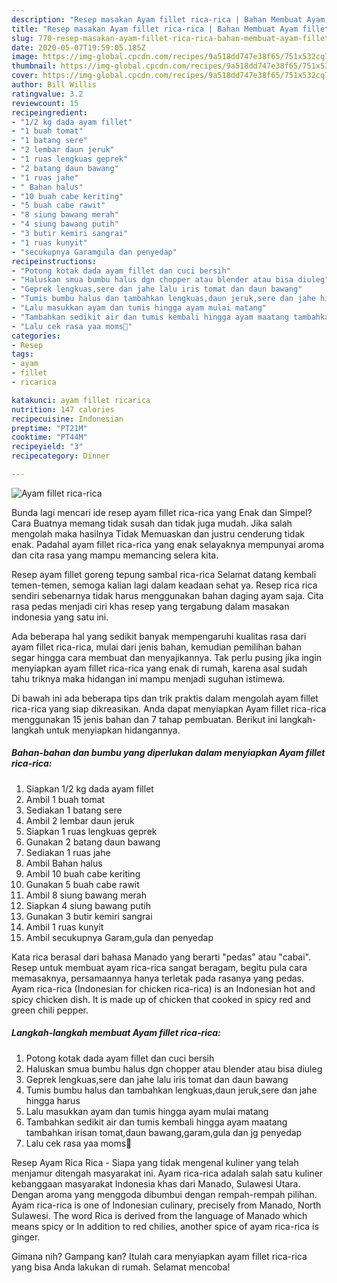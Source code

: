 ```yaml
---
description: "Resep masakan Ayam fillet rica-rica | Bahan Membuat Ayam fillet rica-rica Yang Lezat Sekali"
title: "Resep masakan Ayam fillet rica-rica | Bahan Membuat Ayam fillet rica-rica Yang Lezat Sekali"
slug: 770-resep-masakan-ayam-fillet-rica-rica-bahan-membuat-ayam-fillet-rica-rica-yang-lezat-sekali
date: 2020-05-07T19:59:05.185Z
image: https://img-global.cpcdn.com/recipes/9a518dd747e38f65/751x532cq70/ayam-fillet-rica-rica-foto-resep-utama.jpg
thumbnail: https://img-global.cpcdn.com/recipes/9a518dd747e38f65/751x532cq70/ayam-fillet-rica-rica-foto-resep-utama.jpg
cover: https://img-global.cpcdn.com/recipes/9a518dd747e38f65/751x532cq70/ayam-fillet-rica-rica-foto-resep-utama.jpg
author: Bill Willis
ratingvalue: 3.2
reviewcount: 15
recipeingredient:
- "1/2 kg dada ayam fillet"
- "1 buah tomat"
- "1 batang sere"
- "2 lembar daun jeruk"
- "1 ruas lengkuas geprek"
- "2 batang daun bawang"
- "1 ruas jahe"
- " Bahan halus"
- "10 buah cabe keriting"
- "5 buah cabe rawit"
- "8 siung bawang merah"
- "4 siung bawang putih"
- "3 butir kemiri sangrai"
- "1 ruas kunyit"
- "secukupnya Garamgula dan penyedap"
recipeinstructions:
- "Potong kotak dada ayam fillet dan cuci bersih"
- "Haluskan smua bumbu halus dgn chopper atau blender atau bisa diuleg"
- "Geprek lengkuas,sere dan jahe lalu iris tomat dan daun bawang"
- "Tumis bumbu halus dan tambahkan lengkuas,daun jeruk,sere dan jahe hingga harus"
- "Lalu masukkan ayam dan tumis hingga ayam mulai matang"
- "Tambahkan sedikit air dan tumis kembali hingga ayam maatang tambahkan irisan tomat,daun bawang,garam,gula dan jg penyedap"
- "Lalu cek rasa yaa moms🤗"
categories:
- Resep
tags:
- ayam
- fillet
- ricarica

katakunci: ayam fillet ricarica 
nutrition: 147 calories
recipecuisine: Indonesian
preptime: "PT21M"
cooktime: "PT44M"
recipeyield: "3"
recipecategory: Dinner

---
```



![Ayam fillet rica-rica](https://img-global.cpcdn.com/recipes/9a518dd747e38f65/751x532cq70/ayam-fillet-rica-rica-foto-resep-utama.jpg)

Bunda lagi mencari ide resep ayam fillet rica-rica yang Enak dan Simpel? Cara Buatnya memang tidak susah dan tidak juga mudah. Jika salah mengolah maka hasilnya Tidak Memuaskan dan justru cenderung tidak enak. Padahal ayam fillet rica-rica yang enak selayaknya mempunyai aroma dan cita rasa yang mampu memancing selera kita.

Resep ayam fillet goreng tepung sambal rica-rica Selamat datang kembali temen-temen, semoga kalian lagi dalam keadaan sehat ya. Resep rica rica sendiri sebenarnya tidak harus menggunakan bahan daging ayam saja. Cita rasa pedas menjadi ciri khas resep yang tergabung dalam masakan indonesia yang satu ini.

Ada beberapa hal yang sedikit banyak mempengaruhi kualitas rasa dari ayam fillet rica-rica, mulai dari jenis bahan, kemudian pemilihan bahan segar hingga cara membuat dan menyajikannya. Tak perlu pusing jika ingin menyiapkan ayam fillet rica-rica yang enak di rumah, karena asal sudah tahu triknya maka hidangan ini mampu menjadi suguhan istimewa.


Di bawah ini ada beberapa tips dan trik praktis dalam mengolah ayam fillet rica-rica yang siap dikreasikan. Anda dapat menyiapkan Ayam fillet rica-rica menggunakan 15 jenis bahan dan 7 tahap pembuatan. Berikut ini langkah-langkah untuk menyiapkan hidangannya.

<!--inarticleads1-->

##### Bahan-bahan dan bumbu yang diperlukan dalam menyiapkan Ayam fillet rica-rica:

1. Siapkan 1/2 kg dada ayam fillet
1. Ambil 1 buah tomat
1. Sediakan 1 batang sere
1. Ambil 2 lembar daun jeruk
1. Siapkan 1 ruas lengkuas geprek
1. Gunakan 2 batang daun bawang
1. Sediakan 1 ruas jahe
1. Ambil  Bahan halus
1. Ambil 10 buah cabe keriting
1. Gunakan 5 buah cabe rawit
1. Ambil 8 siung bawang merah
1. Siapkan 4 siung bawang putih
1. Gunakan 3 butir kemiri sangrai
1. Ambil 1 ruas kunyit
1. Ambil secukupnya Garam,gula dan penyedap


Kata rica berasal dari bahasa Manado yang berarti &#34;pedas&#34; atau &#34;cabai&#34;. Resep untuk membuat ayam rica-rica sangat beragam, begitu pula cara memasaknya, persamaannya hanya terletak pada rasanya yang pedas. Ayam rica-rica (Indonesian for chicken rica-rica) is an Indonesian hot and spicy chicken dish. It is made up of chicken that cooked in spicy red and green chili pepper. 

<!--inarticleads2-->

##### Langkah-langkah membuat Ayam fillet rica-rica:

1. Potong kotak dada ayam fillet dan cuci bersih
1. Haluskan smua bumbu halus dgn chopper atau blender atau bisa diuleg
1. Geprek lengkuas,sere dan jahe lalu iris tomat dan daun bawang
1. Tumis bumbu halus dan tambahkan lengkuas,daun jeruk,sere dan jahe hingga harus
1. Lalu masukkan ayam dan tumis hingga ayam mulai matang
1. Tambahkan sedikit air dan tumis kembali hingga ayam maatang tambahkan irisan tomat,daun bawang,garam,gula dan jg penyedap
1. Lalu cek rasa yaa moms🤗


Resep Ayam Rica Rica - Siapa yang tidak mengenal kuliner yang telah menjamur ditengah masyarakat ini. Ayam rica-rica adalah salah satu kuliner kebanggaan masyarakat Indonesia khas dari Manado, Sulawesi Utara. Dengan aroma yang menggoda dibumbui dengan rempah-rempah pilihan. Ayam rica-rica is one of Indonesian culinary, precisely from Manado, North Sulawesi. The word Rica is derived from the language of Manado which means spicy or In addition to red chilies, another spice of ayam rica-rica is ginger. 

Gimana nih? Gampang kan? Itulah cara menyiapkan ayam fillet rica-rica yang bisa Anda lakukan di rumah. Selamat mencoba!
